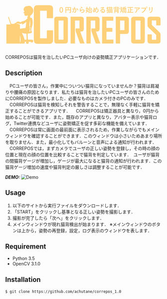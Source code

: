 ![LOGO](correpos_logo.png)
====
CORREPOSは猫背を治したいPCユーザ向けの姿勢矯正アプリケーションです．

## Description
　PCユーザの皆さん，作業中についつい猫背になっていませんか？猫背は肩凝りや腰痛の原因となります．私たちは猫背を治したいPCユーザの皆さんのためにCORREPOSを製作しました．必要なものはカメラ付きのPCのみです．
　CORREPOSは猫背を検知しそれを警告することで，無理なく手軽に猫背を矯正することができるアプリです．
　CORREPOSは矯正器具と異なり，0円から始めることが可能です．また，既存のアプリと異なり，アバター表示や猫背ログ，Twitter連携などユーザに姿勢矯正を促す多彩な機能を備えています．
　CORREPOSは常に画面の最前面に表示されるため，作業しながらでもメインウィンドウを確認することができます．このウィンドウは小さいためあまり場所を取りません．また，最小化してもバルーンと音声による通知が行われます．
　CORREPOSでは，まずカメラでユーザの正しい姿勢を登録し，その時の顔の位置と現在の顔の位置を比較することで猫背を判定しています．　ユーザが猫背の間猫背ゲージが増加し，ゲージが最大になると猫背の通知が行われます．この猫背ゲージ増加の速度や猫背判定の厳しさは調整することが可能です．

***DEMO:***
![Demo](demo.gif)

## Usage
1. 以下のサイトから実行ファイルをダウンロードします．
2. 「START」をクリックし基準となる正しい姿勢を撮影します．
3. 撮影が完了したら「次へ」をクリックします．
4. メインウィンドウが現れ猫背検出が始まります．
※メインウィンドウのボタンは上から，姿勢の再登録，設定，ログ表示のウィンドウを表します．

## Requirement
* Python 3.5  
* OpenCV 3.1.0

## Installation
    $ git clone https://github.com/achutane/correpos_1.0
